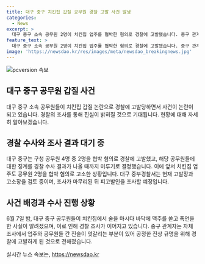 ```yaml
---
title: 대구 중구 치킨집 갑질 공무원 경찰 고발 사건 발생
categories:
  - News
excerpt: >
  대구 중구 소속 공무원 2명이 치킨집 업주를 협박한 혐의로 경찰에 고발됐습니다. 중구 관계자는 업주와 공무원 진술이 상이하며, 경찰 조사를 통해 진실을 규명하겠다고 밝혔습니다. 이에 공무원들의 징계는 경찰 수사 이후에 결정될 예정이며, 업주도 공무원을 협박 혐의로 고소한 상황입니다. 경찰은 고발과 고소를 접수하고 피고발인을 조사할 예정이라고 밝혔으며, 사건은 지난 6월 중구 치킨집에서 발생한 것으로 전해졌습니다.
feature_text: >
  대구 중구 소속 공무원 2명이 치킨집 업주를 협박한 혐의로 경찰에 고발됐습니다. 중구 관계자는 업주와 공무원 진술이 상이하며, 경찰 조사를 통해 진실을 규명하겠다고 밝혔습니다. 이에 공무원들의 징계는 경찰 수사 이후에 결정될 예정이며, 업주도 공무원을 협박 혐의로 고소한 상황입니다. 경찰은 고발과 고소를 접수하고 피고발인을 조사할 예정이라고 밝혔으며, 사건은 지난 6월 중구 치킨집에서 발생한 것으로 전해졌습니다.
image: 'https://newsdao.kr/res/images/meta/newsdao_breakingnews.jpg'
---
```


<p><img src="https://newsdao.kr/res/images/meta/newsdao_breakingnews.jpg" alt="pcversion 속보" /></p>

<h2 data-ke-size="size26">대구 중구 공무원 갑질 사건</h2>

<p data-ke-size="size16">대구 중구 소속 공무원들이 치킨집 갑질 논란으로 경찰에 고발당하면서 사건이 논란이 되고 있습니다. 경찰의 조사를 통해 진실이 밝혀질 것으로 기대됩니다. 현황에 대해 자세히 알아보겠습니다.</p>

<h2 data-ke-size="size26">경찰 수사와 조사 결과 대기 중</h2>

<p data-ke-size="size16">대구 중구는 구청 공무원 4명 중 2명을 협박 혐의로 경찰에 고발했고, 해당 공무원들에 대한 징계를 경찰 수사 결과가 나올 때까지 미루기로 결정했습니다. 이에 앞서 치킨집 업주도 공무원 2명을 협박 혐의로 고소한 상황입니다. 대구 중부경찰서는 현재 고발장과 고소장을 검토 중이며, 조사가 마무리된 뒤 피고발인을 조사할 예정입니다.</p>

<h2 data-ke-size="size26">사건 배경과 수사 진행 상황</h2>

<p data-ke-size="size16">6월 7일 밤, 대구 중구 공무원들이 치킨집에서 술을 마시다 바닥에 맥주를 쏟고 폭언을 한 사실이 알려졌으며, 이로 인해 경찰 조사가 이어지고 있습니다. 중구 관계자는 자체 조사에서 업주와 공무원들 간 진술이 엇갈리는 부분이 있어 공정한 진상 규명을 위해 경찰에 고발하게 된 것으로 전해졌습니다.</p>
실시간 뉴스 속보는, <a href="https://newsdao.kr" rel="dofollow">https://newsdao.kr</a>


